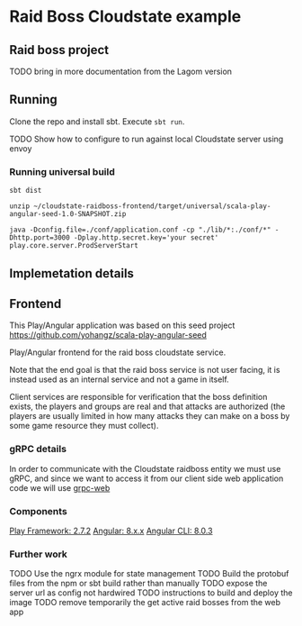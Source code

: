 # Raid Boss Cloudstate example

## Raid boss project

TODO bring in more documentation from the Lagom version

## Running

Clone the repo and install sbt.
Execute `sbt run`.

TODO Show how to configure to run against local Cloudstate server using envoy

### Running universal build

```
sbt dist

unzip ~/cloudstate-raidboss-frontend/target/universal/scala-play-angular-seed-1.0-SNAPSHOT.zip

java -Dconfig.file=./conf/application.conf -cp "./lib/*:./conf/*" -Dhttp.port=3000 -Dplay.http.secret.key='your secret' play.core.server.ProdServerStart
```

## Implemetation details

## Frontend

This Play/Angular application was based on this seed project https://github.com/yohangz/scala-play-angular-seed

Play/Angular frontend for the raid boss cloudstate service.

Note that the end goal is that the raid boss service is not user facing, it is instead used as an internal service and not a game in itself.

Client services are responsible for verification that the boss definition exists, the players and groups are real and that attacks are authorized (the players are usually limited in how many attacks they can make on a boss by some game resource they must collect).

### gRPC details

In order to communicate with the Cloudstate raidboss entity we must use gRPC, and since we want to access it from our client side web application code we will use [grpc-web](https://github.com/grpc/grpc-web)   

### Components

[Play Framework: 2.7.2](https://www.playframework.com/documentation/2.7.x/Home)
[Angular: 8.x.x](https://angular.io/)
[Angular CLI: 8.0.3](https://cli.angular.io/)

### Further work

TODO Use the ngrx module for state management
TODO Build the protobuf files from the npm or sbt build rather than manually
TODO expose the server url as config not hardwired
TODO instructions to build and deploy the image
TODO remove temporarily the get active raid bosses from the web app
